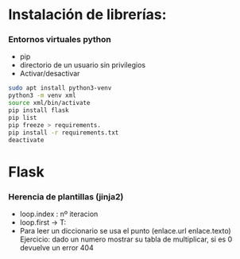# Instalación de librerías:
### Entornos virtuales python
* pip
* directorio de un usuario sin privilegios
* Activar/desactivar
```zsh
sudo apt install python3-venv
python3 -m venv xml
source xml/bin/activate
pip install flask
pip list
pip freeze > requirements.
pip install -r requirements.txt
deactivate
```

# Flask
### Herencia de plantillas (jinja2)
* loop.index : nº iteracion
* loop.first -> T:
* Para leer un diccionario se usa el punto (enlace.url enlace.texto)
Ejercicio: dado un numero mostrar su tabla de multiplicar, si es 0 devuelve un error 404
